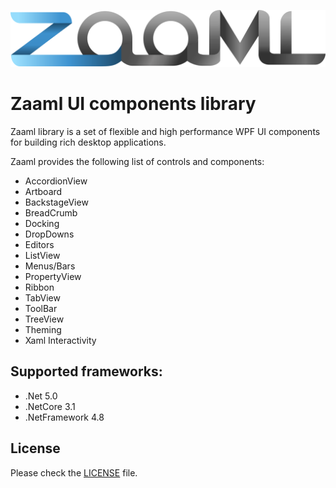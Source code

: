 ![logo](./zaaml_logo.svg)

# Zaaml UI components library

Zaaml library is a set of flexible and high performance WPF UI components for building rich desktop applications.

Zaaml provides the following list of controls and components:
* AccordionView
* Artboard
* BackstageView
* BreadCrumb
* Docking
* DropDowns
* Editors
* ListView
* Menus/Bars
* PropertyView
* Ribbon
* TabView
* ToolBar
* TreeView
* Theming
* Xaml Interactivity

## Supported frameworks:
* .Net 5.0
* .NetCore 3.1
* .NetFramework 4.8

## License

Please check the [LICENSE](LICENSE) file.

